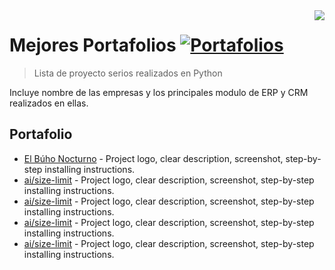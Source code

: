 <img src="https://raw.githubusercontent.com/matiassingers/awesome-readme/master/icon.png" align="right" />

# Mejores Portafolios [![Portafolios](https://cdn.rawgit.com/sindresorhus/awesome/d7305f38d29fed78fa85652e3a63e154dd8e8829/media/badge.svg)](https://github.com/sindresorhus/awesome#readme)
> Lista de proyecto serios realizados en Python

Incluye nombre de las empresas y los principales modulo de ERP y CRM realizados en ellas.

## Portafolio

- [El Búho Nocturno](https://www.elbuhonocturno.com/website/info) - Project logo, clear description, screenshot, step-by-step installing instructions.
- [ai/size-limit](https://www.dgstec.com/website/info) - Project logo, clear description, screenshot, step-by-step installing instructions.
- [ai/size-limit](https://portal.fijaplast.com/website/info) - Project logo, clear description, screenshot, step-by-step installing instructions.
- [ai/size-limit](https://clientes.infoautonomos.com/website/info) - Project logo, clear description, screenshot, step-by-step installing instructions.
- [ai/size-limit](https://www.longevitaslabs.com/website/info) - Project logo, clear description, screenshot, step-by-step installing instructions.
